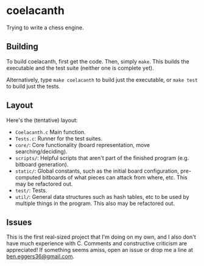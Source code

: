 coelacanth
=====

Trying to write a chess engine.


Building
--------

To build coelacanth, first get the code. Then, simply `make`. This builds the executable and the test suite (neither one is complete yet).

Alternatively, type `make coelacanth` to build just the executable, or `make test` to build just the tests.


Layout
------

Here's the (tentative) layout:
  - `Coelacanth.c` Main function.
  - `Tests.c`: Runner for the test suites.
  - `core/`: Core functionality (board representation, move searching/deciding).
  - `scripts/`: Helpful scripts that aren't part of the finished program (e.g. bitboard generation).
  - `static/`: Global constants, such as the initial board configuration, pre-computed bitboards of what pieces can attack from where, etc. This may be refactored out.
  - `test/`: Tests.
  - `util/`: General data structures such as hash tables, etc to be used by multiple things in the program. This also may be refactored out.

Issues
------

This is the first real-sized project that I'm doing on my own, and I also don't have much experience with C. Comments and constructive criticism are appreciated! If something seems amiss, open an issue or drop me a line at <ben.eggers36@gmail.com>.
